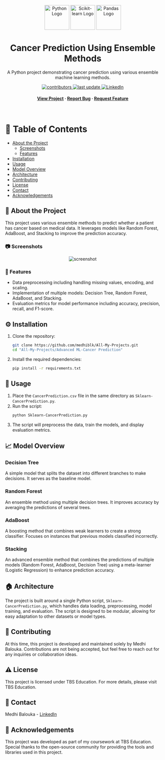 <!--
Thank you for checking out the Cancer Prediction Using Ensemble Methods project.
If you have any suggestions or feedback, feel free to reach out or open an issue.

Don't forget to connect with me on LinkedIn ;)
-->
<div align="center">

  <img src="https://cdn-icons-png.flaticon.com/512/919/919852.png" alt="Python Logo" width="80" height="auto" />
  <img src="https://encrypted-tbn0.gstatic.com/images?q=tbn:ANd9GcQ7IJhNVZ2UNFUlsJoPlVH3I_xuPqBVTa1GRA&s" alt="Scikit-learn Logo" width="80" height="auto" />
  <img src="https://ih1.redbubble.net/image.5124540665.7259/st,small,507x507-pad,600x600,f8f8f8.u1.jpg" alt="Pandas Logo" width="80" height="auto" />
  <h1>Cancer Prediction Using Ensemble Methods</h1>
  
  <p>
    A Python project demonstrating cancer prediction using various ensemble machine learning methods.
  </p>
  
<!-- Badges -->
<p>
  <a href="https://github.com/medhiblk/All-My-Projects/graphs/contributors">
    <img src="https://img.shields.io/badge/contributors-1-brightgreen" alt="contributors" />
  </a>
  <a href="https://github.com/medhiblk/All-My-Projects/commits/main">
    <img src="https://img.shields.io/github/last-commit/medhiblk/All-My-Projects" alt="last update" />
  </a>
  <a href="https://www.linkedin.com/in/medhi-balouka-5a5342189/">
    <img src="https://img.shields.io/badge/LinkedIn-Medhi%20Balouka-blue" alt="LinkedIn" />
  </a>
</p>
   
<h4>
    <a href="https://github.com/medhiblk/All-My-Projects/tree/main/Advanced%20ML-Cancer%20Prediction">View Project</a>
  <span> · </span>
    <a href="https://github.com/medhiblk/All-My-Projects/issues/">Report Bug</a>
  <span> · </span>
    <a href="https://github.com/medhiblk/All-My-Projects/issues/">Request Feature</a>
  </h4>
</div>

<br />

<!-- Table of Contents -->
# :notebook_with_decorative_cover: Table of Contents

- [About the Project](#star2-about-the-project)
  * [Screenshots](#camera-screenshots)
  * [Features](#dart-features)
- [Installation](#gear-installation)
- [Usage](#eyes-usage)
- [Model Overview](#chart_with_upwards_trend-model-overview)
- [Architecture](#house-architecture)
- [Contributing](#wave-contributing)
- [License](#warning-license)
- [Contact](#handshake-contact)
- [Acknowledgements](#gem-acknowledgements)

<!-- About the Project -->
## :star2: About the Project

This project uses various ensemble methods to predict whether a patient has cancer based on medical data. It leverages models like Random Forest, AdaBoost, and Stacking to improve the prediction accuracy.

<!-- Screenshots -->
### :camera: Screenshots

<div align="center"> 
  <img src="https://placehold.co/600x400?text=Your+Screenshot+here" alt="screenshot" />
</div>

<!-- Features -->
### :dart: Features

- Data preprocessing including handling missing values, encoding, and scaling.
- Implementation of multiple models: Decision Tree, Random Forest, AdaBoost, and Stacking.
- Evaluation metrics for model performance including accuracy, precision, recall, and F1-score.

## :gear: Installation

1. Clone the repository:
    ```bash
    git clone https://github.com/medhiblk/All-My-Projects.git
    cd "All-My-Projects/Advanced ML-Cancer Prediction"
    ```
2. Install the required dependencies:
    ```bash
    pip install -r requirements.txt
    ```

<!-- Usage -->
## :eyes: Usage

1. Place the `CancerPrediction.csv` file in the same directory as `Sklearn-CancerPrediction.py`.
2. Run the script:
    ```bash
    python Sklearn-CancerPrediction.py
    ```
3. The script will preprocess the data, train the models, and display evaluation metrics.

<!-- Model Overview -->
## :chart_with_upwards_trend: Model Overview

### Decision Tree
A simple model that splits the dataset into different branches to make decisions. It serves as the baseline model.

### Random Forest
An ensemble method using multiple decision trees. It improves accuracy by averaging the predictions of several trees.

### AdaBoost
A boosting method that combines weak learners to create a strong classifier. Focuses on instances that previous models classified incorrectly.

### Stacking
An advanced ensemble method that combines the predictions of multiple models (Random Forest, AdaBoost, Decision Tree) using a meta-learner (Logistic Regression) to enhance prediction accuracy.

<!-- Architecture -->
## :house: Architecture
The project is built around a single Python script, `Sklearn-CancerPrediction.py`, which handles data loading, preprocessing, model training, and evaluation. The script is designed to be modular, allowing for easy adaptation to other datasets or model types.

<!-- Contributing -->
## :wave: Contributing
At this time, this project is developed and maintained solely by Medhi Balouka. Contributions are not being accepted, but feel free to reach out for any inquiries or collaboration ideas.

<!-- License -->
## :warning: License
This project is licensed under TBS Education. For more details, please visit TBS Education.

<!-- Contact -->
## :handshake: Contact
Medhi Balouka - [LinkedIn](https://www.linkedin.com/in/medhi-balouka-5a5342189/)

<!-- Acknowledgements -->
## :gem: Acknowledgements
This project was developed as part of my coursework at TBS Education.
Special thanks to the open-source community for providing the tools and libraries used in this project.
